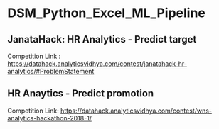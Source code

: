 # DSM_Python_Excel_ML_Pipeline

## JanataHack: HR Analytics - Predict target
Competition Link : https://datahack.analyticsvidhya.com/contest/janatahack-hr-analytics/#ProblemStatement

## HR Anaytics - Predict promotion
Competition Link: https://datahack.analyticsvidhya.com/contest/wns-analytics-hackathon-2018-1/

